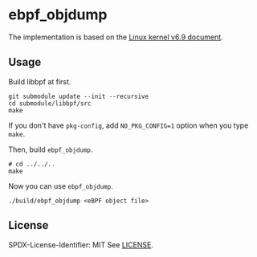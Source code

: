 # ebpf_objdump

The implementation is based on the [Linux kernel v6.9 document](https://www.kernel.org/doc/html/v6.9/bpf/standardization/instruction-set.html).

## Usage

Build libbpf at first.
```
git submodule update --init --recursive
cd submodule/libbpf/src
make
```

If you don't have `pkg-config`, add `NO_PKG_CONFIG=1` option when you type `make`.

Then, build `ebpf_objdump`.
```
# cd ../../..
make
```

Now you can use `ebpf_objdump`.
```
./build/ebpf_objdump <eBPF object file>
```

## License
SPDX-License-Identifier: MIT
See [LICENSE](LICENSE).

